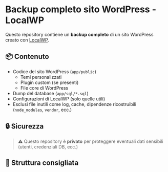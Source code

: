 # Backup completo sito WordPress - LocalWP

Questo repository contiene un **backup completo** di un sito WordPress creato con [LocalWP](https://localwp.com/).

## 📦 Contenuto

- Codice del sito WordPress (`app/public`)
  - Temi personalizzati
  - Plugin custom (se presenti)
  - File core di WordPress
- Dump del database (`app/sql/*.sql`)
- Configurazioni di LocalWP (solo quelle utili)
- Esclusi file inutili come log, cache, dipendenze ricostruibili (`node_modules`, `vendor`, ecc.)

## 🔒 Sicurezza

> ⚠️ Questo repository è **privato** per proteggere eventuali dati sensibili (utenti, credenziali DB, ecc.)

## 📁 Struttura consigliata
